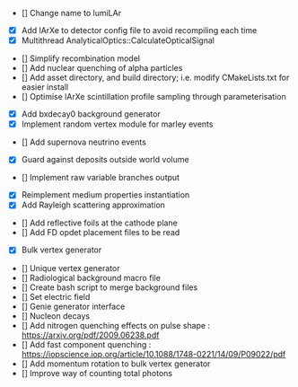 
- [] Change name to lumiLAr
- [x] Add lArXe to detector config file to avoid recompiling each time
- [x] Multithread AnalyticalOptics::CalculateOpticalSignal
- [] Simplify recombination model
- [] Add nuclear quenching of alpha particles
- [] Add asset directory, and build directory; i.e. modify CMakeLists.txt for easier install
- [] Optimise lArXe scintillation profile sampling through parameterisation
- [x] Add bxdecay0 background generator
- [x] Implement random vertex module for marley events
- [] Add supernova neutrino events
- [x] Guard against deposits outside world volume
- [] Implement raw variable branches output
- [x] Reimplement medium properties instantiation
- [x] Add Rayleigh scattering approximation
- [] Add reflective foils at the cathode plane
- [] Add FD opdet placement files to be read
- [x] Bulk vertex generator 
- [] Unique vertex generator
- [] Radiological background macro file
- [] Create bash script to merge background files
- [] Set electric field 
- [] Genie generator interface
- [] Nucleon decays
- [] Add nitrogen quenching effects on pulse shape : https://arxiv.org/pdf/2009.06238.pdf
- [] Add fast component quenching : https://iopscience.iop.org/article/10.1088/1748-0221/14/09/P09022/pdf
- [] Add momentum rotation to bulk vertex generator
- [] Improve way of counting total photons

